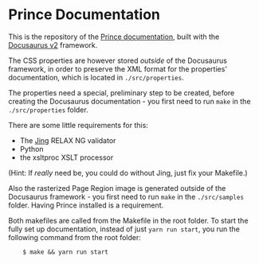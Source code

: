 # Prince Documentation

This is the repository of the [Prince documentation](https://www.princexml.com/doc/),
built with the [Docusaurus v2](https://docusaurus.io/) framework.

The CSS properties are however stored *outside* of the Docusaurus framework,
in order to preserve the XML format for the properties' documentation, which is
located in `./src/properties`.

The properties need a special, preliminary step to be created, before creating
the Docusaurus documentation - you first need to run `make` in the
`./src/properties` folder.

There are some little requirements for this:
* The [Jing](https://relaxng.org/jclark/jing.html) RELAX NG validator
* Python
* the xsltproc XSLT processor

(Hint: If *really* need be, you could do without Jing, just fix your Makefile.)

Also the rasterized Page Region image is generated outside of the Docusaurus
framework - you first need to run `make` in the `./src/samples` folder.
Having Prince installed is a requirement.

Both makefiles are called from the Makefile in the root folder. To start
the fully set up documentation, instead of just `yarn run start`, you run
the following command from the root folder:

```
    $ make && yarn run start
```
